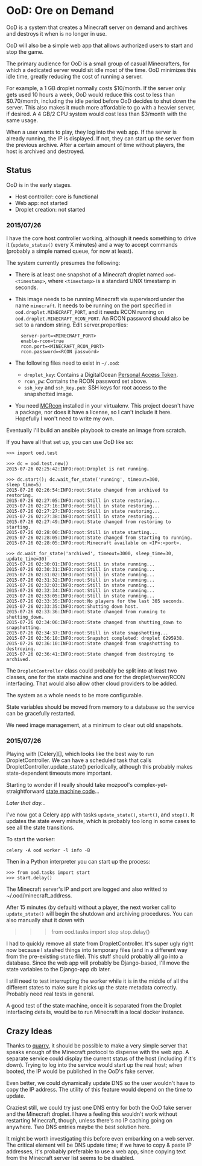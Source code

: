# OoD: Ore on Demand

OoD is a system that creates a Minecraft server on demand and archives
and destroys it when is no longer in use.

OoD will also be a simple web app that allows authorized users to start and
stop the game.

The primary audience for OoD is a small group of casual Minecrafters, for
which a dedicated server would sit idle most of the time.  OoD minimizes
this idle time, greatly reducing the cost of running a server.

For example, a 1 GB droplet normally costs $10/month.  If the server only
gets used 10 hours a week, OoD would reduce this cost to less than $0.70/month,
including the idle period before OoD decides to shut down the server.  This
also makes it much more affordable to go with a heavier server, if desired. A
4 GB/2 CPU system would cost less than $3/month with the same usage.

When a user wants to play, they log into the web app.  If the server
is already running, the IP is displayed.  If not, they can start up
the server from the previous archive.  After a certain amount of time
without players, the host is archived and destroyed.

## Status

OoD is in the early stages.

* Host controller: core is functional
* Web app: not started
* Droplet creation: not started

### 2015/07/26

I have the core host controller working, although it needs something to drive
it (`update_status()` every X minutes) and a way to accept commands (probably
a simple named queue, for now at least).

The system currently presumes the following:

* There is at least one snapshot of a Minecraft droplet named
  `ood-<timestamp>`, where `<timestamp>` is a standard UNIX timestamp in
  seconds.

* This image needs to be running Minecraft via supervisord under the
  name `minecraft`.  It needs to be running on the port specified in
  `ood.droplet.MINECRAFT_PORT`, and it needs RCON running on
  `ood.droplet.MINECRAFT_RCON_PORT`.  An RCON password should also be
  set to a random string.  Edit server.properties:

        server-port=<MINECRAFT_PORT>
        enable-rcon=true
        rcon.port=<MINECRAFT_RCON_PORT>
        rcon.password=<RCON password>

* The following files need to exist in `~/.ood`:
  * `droplet_key`: Contains a DigitalOcean [Personal Access Token][].
  * `rcon_pw`: Contains the RCON password set above.
  * `ssh_key` and `ssh_key.pub`: SSH keys for root access to the
  snapshotted image.

* You need [MCRcon][] installed in your virtualenv.  This project
 doesn't have a package, nor does it have a license, so I can't
 include it here.  Hopefully I won't need to write my own.

Eventually I'll build an ansible playbook to create an image from scratch.

If you have all that set up, you can use OoD like so:

    >>> import ood.test

    >>> dc = ood.test.new()
    2015-07-26 02:25:42:INFO:root:Droplet is not running.

    >>> dc.start(); dc.wait_for_state('running', timeout=300, sleep_time=5)
    2015-07-26 02:26:54:INFO:root:State changed from archived to restoring.
    2015-07-26 02:27:05:INFO:root:Still in state restoring...
    2015-07-26 02:27:16:INFO:root:Still in state restoring...
    2015-07-26 02:27:27:INFO:root:Still in state restoring...
    2015-07-26 02:27:38:INFO:root:Still in state restoring...
    2015-07-26 02:27:49:INFO:root:State changed from restoring to starting.
    2015-07-26 02:28:00:INFO:root:Still in state starting...
    2015-07-26 02:28:05:INFO:root:State changed from starting to running.
    2015-07-26 02:28:05:INFO:root:Minecraft available on <IP>:<port>.

    >>> dc.wait_for_state('archived', timeout=3000, sleep_time=30, update_time=30)
    2015-07-26 02:30:01:INFO:root:Still in state running...
    2015-07-26 02:30:31:INFO:root:Still in state running...
    2015-07-26 02:31:02:INFO:root:Still in state running...
    2015-07-26 02:31:32:INFO:root:Still in state running...
    2015-07-26 02:32:03:INFO:root:Still in state running...
    2015-07-26 02:32:34:INFO:root:Still in state running...
    2015-07-26 02:33:05:INFO:root:Still in state running...
    2015-07-26 02:33:35:INFO:root:No players for the last 305 seconds.
    2015-07-26 02:33:35:INFO:root:Shutting down host.
    2015-07-26 02:33:36:INFO:root:State changed from running to shutting_down.
    2015-07-26 02:34:06:INFO:root:State changed from shutting_down to snapshotting.
    2015-07-26 02:34:37:INFO:root:Still in state snapshotting...
    2015-07-26 02:36:10:INFO:root:Snapshot completed: droplet 6295938.
    2015-07-26 02:36:10:INFO:root:State changed from snapshotting to destroying.
    2015-07-26 02:36:41:INFO:root:State changed from destroying to archived.

The `DropletController` class could probably be split into at least two
classes, one for the state machine and one for the droplet/server/RCON
interfacing.  That would also allow other cloud providers to be added.

The system as a whole needs to be more configurable.

State variables should be moved from memory to a database so the
service can be gracefully restarted.

We need image management, at a minimum to clear out old snapshots.

### 2015/07/26

Playing with [Celery][], which looks like the best way to run
DropletController.  We can have a scheduled task that calls
DropletController.update_state() periodically, although this probably
makes state-dependent timeouts more important.

Starting to wonder if I really should take mozpool's
complex-yet-straightforward [state machine code][]...

*Later that day...*

I've now got a Celery app with tasks `update_state()`, `start()`, and
`stop()`.   It updates the state every minute, which is probably too long in
some cases to see all the state transitions.

To start the worker:

    celery -A ood worker -l info -B

Then in a Python interpreter you can start up the process:

    >>> from ood.tasks import start
    >>> start.delay()

The Minecraft server's IP and port are logged and also writted to
~/.ood/minecraft_address.

After 15 minutes (by default) without a player, the next worker call
to `update_state()` will begin the shutdown and archiving procedures.
You can also manually shut it down with

   >>> from ood.tasks import stop
   >>> stop.delay()

I had to quickly remove all state from DropletController.  It's super
ugly right now because I stashed things into temporary files (and in a
different way from the pre-existing `state` file).  This stuff should
probably all go into a database.  Since the web app will probably be
Django-based, I'll move the state variables to the Django-app db later.

I still need to test interrupting the worker while it is in the middle
of all the different states to make sure it picks up the state
metadata correctly.  Probably need real tests in general.

A good test of the state machine, once it is separated from the
Droplet interfacing details, would be to run Minecraft in a local
docker instance.

## Crazy Ideas

Thanks to [quarry][], it should be possible to make a very simple
server that speaks enough of the Minecraft protocol to dispense with
the web app.  A separate service could display the current status of
the host (including if it's down).  Trying to log into the service
would start up the real host; when booted, the IP would be published
in the OoD's fake server.

Even better, we could dynamically update DNS so the user wouldn't have
to copy the IP address.  The utility of this feature would depend on
the time to update.

Craziest still, we could try just one DNS entry for both the OoD fake
server and the Minecraft droplet.  I have a feeling this wouldn't work
without restarting Minecraft, though, unless there's no IP caching
going on anywhere.  Two DNS entries maybe the best solution here.

It might be worth investigating this before even embarking on a web
server.  The critical element will be DNS update time; if we have to
copy & paste IP addresses, it's probably preferable to use a web app,
since copying text from the Minecraft server list seems to be disabled.

[Personal Access Token]: https://cloud.digitalocean.com/settings/applications
[MCRcon]: https://github.com/barneygale/MCRcon
[quarry]: https://github.com/barneygale/quarry
[state machine code]: https://github.com/djmitche/mozpool/blob/master/mozpool/statemachine.py
